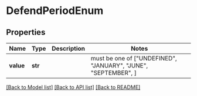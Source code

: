 # DefendPeriodEnum


## Properties
Name | Type | Description | Notes
------------ | ------------- | ------------- | -------------
**value** | **str** |  |  must be one of ["UNDEFINED", "JANUARY", "JUNE", "SEPTEMBER", ]

[[Back to Model list]](../README.md#documentation-for-models) [[Back to API list]](../README.md#documentation-for-api-endpoints) [[Back to README]](../README.md)


